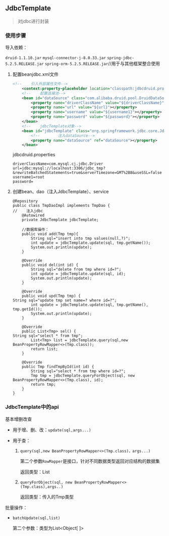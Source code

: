 ##  JdbcTemplate

> 对jdbc进行封装

###  使用步骤

导入依赖：

`druid-1.1.10.jar`
`mysql-connector-j-8.0.33.jar`
`spring-jdbc-5.2.5.RELEASE.jar`
`spring-orm-5.2.5.RELEASE.jar`//用于与其他框架整合使用 


1. 配置beanjdbc.xml文件

   ```xml
   <!--    引入外部属性文件-->
       <context:property-placeholder location="classpath:jdbcdruid.properties"></context:property-placeholder>
       <!--    配置连接池-->
       <bean id="dataSource" class="com.alibaba.druid.pool.DruidDataSource">
           <property name="driverClassName" value="${driverClassName}"></property>
           <property name="url" value="${url}"></property>
           <property name="username" value="${username1}"></property>
           <property name="password" value="${password}"></property>
       </bean>
       <!--    jdbcTemplate对象-->
       <bean id="jdbcTemplate" class="org.springframework.jdbc.core.JdbcTemplate">
           <!--        注入dataSource-->
           <property name="dataSource" ref="dataSource"></property>
       </bean>
   ```

   jdbcdruid.properties

   ```properties
   driverClassName=com.mysql.cj.jdbc.Driver
   url=jdbc:mysql://localhost:3306/jdbc_tmp?&rewriteBatchedStatements=true&serverTimezone=GMT%2B8&useSSL=false
   username1=root
   password=
   ```

   

2. 创建bean、dao（注入JdbcTemplate）、service

   ```
   @Repository
   public class TmpDaoImpl implements TmpDao {
   //    注入jdbc
       @Autowired
       private JdbcTemplate jdbcTemplate;
   
       //数据库操作：
       public void add(Tmp tmp){
           String sql="insert into tmp values(null,?)";
           int update = jdbcTemplate.update(sql, tmp.getName());
           System.out.println(update);
       }
   
       @Override
       public void del(int id) {
           String sql="delete from tmp where id=?";
           int update = jdbcTemplate.update(sql, id);
           System.out.println(update);
       }
   
       @Override
       public void upd(Tmp tmp) {
   String sql="update tmp set name=? where id=?";
           int update = jdbcTemplate.update(sql, tmp.getName(), tmp.getId());
           System.out.println(update);
       }
   
       @Override
       public List<Tmp> sel() {
   String sql="select * from tmp";
           List<Tmp> list = jdbcTemplate.query(sql,new BeanPropertyRowMapper<>(Tmp.class));
           return list;
       }
   
       @Override
       public Tmp findTmpById(int id) {
           String sql="select * from tmp where id=?";
           Tmp tmp = jdbcTemplate.queryForObject(sql, new BeanPropertyRowMapper<>(Tmp.class), id);
           return tmp;
       }
   }
   
   ```



###  JdbcTemplate中的api

基本增删改查

- 用于增、删、改：`update(sql,args...)`

- 用于查：

  1. `query(sql,new BeanPropertyRowMapper<>(Tmp.class)，args...)`

     第二个参数`RowMapper`是接口，针对不同数据类型返回对应结构的数据集

     返回类型：List<Tmp>

  2. `queryForObject(sql, new BeanPropertyRowMapper<>(Tmp.class),args..)`

     返回类型：传入的Tmp类型

批量操作：

- `batchUpdate(sql,list)`

  第二个参数：类型为List<Object[ ]>

  



